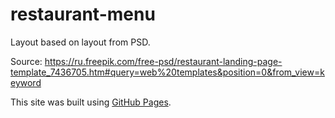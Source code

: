 # restaurant-menu

Layout based on layout from PSD.<br>

Source: https://ru.freepik.com/free-psd/restaurant-landing-page-template_7436705.htm#query=web%20templates&position=0&from_view=keyword<br>

This site was built using [GitHub Pages](https://b13d.github.io/restaurant-menu/).


